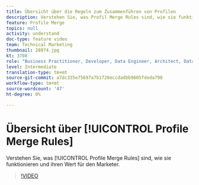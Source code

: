 ```yaml
---
title: Übersicht über die Regeln zum Zusammenführen von Profilen
description: Verstehen Sie, was Profil Merge Rules sind, wie sie funktionieren und welchen Wert sie für den Marketingexperten haben.
feature: Profile Merge
topics: null
activity: understand
doc-type: feature video
team: Technical Marketing
thumbnail: 28974.jpg
kt: 3708
role: "Business Practitioner, Developer, Data Engineer, Architect, Data Architect, Administrator, Leader"
level: Intermediate
translation-type: tm+mt
source-git-commit: a7dc335e75697a7b1720eccdadbb9605fdeda798
workflow-type: tm+mt
source-wordcount: '47'
ht-degree: 0%

---
```



# Übersicht über [!UICONTROL Profile Merge Rules]

Verstehen Sie, was [!UICONTROL Profile Merge Rules] sind, wie sie funktionieren und ihren Wert für den Marketer.

>[!VIDEO](https://video.tv.adobe.com/v/28974/?quality=12)
